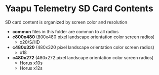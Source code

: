 # Yaapu Telemetry SD Card Contents

SD card content is organized by screen color and resolution

- **common** files in this folder are common to all radios
- **c800x480** (800x480 pixel landscape orientation color screen radios)
    - x20/S/HD
- **c480x320** (480x320 pixel landscape orientation color screen radios)
    - x18
- **c480x272** (480x272 pixel landscape orientation color screen radios)
    - Horus x10s
    - Horus x12s
